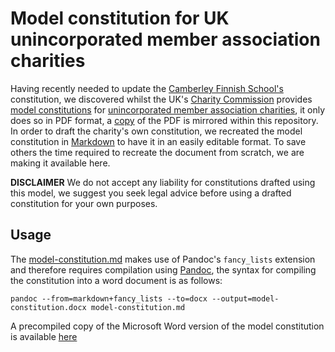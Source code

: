 # Model constitution for UK unincorporated member association charities 
Having recently needed to update the [Camberley Finnish School's](http://www.suomikoulu.org) constitution, we discovered whilst the UK's [Charity Commission](https://www.gov.uk/government/organisations/charity-commission) provides [model constitutions](https://www.gov.uk/government/publications/setting-up-a-charity-model-governing-documents) for [unincorporated member association charities](https://www.gov.uk/government/uploads/system/uploads/attachment_data/file/586359/GD3.pdf), it only does so in PDF format, a [copy](resources/docs/GD3.pdf) of the PDF is mirrored within this repository.
In order to draft the charity's own constitution, we recreated the model constitution in [Markdown](https://en.m.wikipedia.org/wiki/Markdown) to have it in an easily editable format. To save others the time required to recreate the document from scratch, we are making it available here.

**DISCLAIMER** We do not accept any liability for constitutions drafted using this model, we suggest you seek legal advice before using a drafted constitution for your own purposes.

## Usage
The [model-constitution.md](model-constitution.md) makes use of Pandoc's `fancy_lists` extension and therefore requires compilation using [Pandoc](https://pandoc.org), the syntax for compiling the constitution into a word document is as follows:

```pandoc --from=markdown+fancy_lists --to=docx --output=model-constitution.docx model-constitution.md```

A precompiled copy of the Microsoft Word version of the model constitution is available [here](model-constitution.docx)
